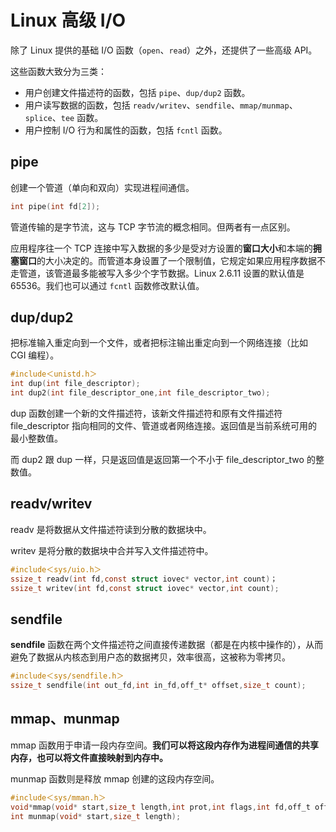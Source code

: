 # Linux 高级 I/O

除了 Linux 提供的基础 I/O 函数（`open`、`read`）之外，还提供了一些高级 API。

这些函数大致分为三类：

- 用户创建文件描述符的函数，包括 `pipe`、`dup/dup2` 函数。
- 用户读写数据的函数，包括 `readv/writev`、`sendfile`、`mmap/munmap`、`splice`、`tee` 函数。
- 用户控制 I/O 行为和属性的函数，包括 `fcntl` 函数。

## pipe

创建一个管道（单向和双向）实现进程间通信。

```c
int pipe(int fd[2]);
```

管道传输的是字节流，这与 TCP 字节流的概念相同。但两者有一点区别。

应用程序往一个 TCP 连接中写入数据的多少是受对方设置的**窗口大小**和本端的**拥塞窗口**的大小决定的。而管道本身设置了一个限制值，它规定如果应用程序数据不走管道，该管道最多能被写入多少个字节数据。Linux 2.6.11 设置的默认值是 65536。我们也可以通过 `fcntl` 函数修改默认值。

## dup/dup2

把标准输入重定向到一个文件，或者把标注输出重定向到一个网络连接（比如 CGI 编程）。

```c
#include＜unistd.h＞
int dup(int file_descriptor);
int dup2(int file_descriptor_one,int file_descriptor_two);
```

dup 函数创建一个新的文件描述符，该新文件描述符和原有文件描述符 file_descriptor 指向相同的文件、管道或者网络连接。返回值是当前系统可用的最小整数值。

而 dup2 跟 dup 一样，只是返回值是返回第一个不小于 file_descriptor_two 的整数值。

## readv/writev

readv 是将数据从文件描述符读到分散的数据块中。

writev 是将分散的数据块中合并写入文件描述符中。

```c
#include＜sys/uio.h＞
ssize_t readv(int fd,const struct iovec* vector,int count)；
ssize_t writev(int fd,const struct iovec* vector,int count);
```

## sendfile

**sendfile** 函数在两个文件描述符之间直接传递数据（都是在内核中操作的），从而避免了数据从内核态到用户态的数据拷贝，效率很高，这被称为零拷贝。

```c
#include＜sys/sendfile.h＞
ssize_t sendfile(int out_fd,int in_fd,off_t* offset,size_t count);
```

## mmap、munmap

mmap 函数用于申请一段内存空间。**我们可以将这段内存作为进程间通信的共享内存，也可以将文件直接映射到内存中。**

munmap 函数则是释放 mmap 创建的这段内存空间。

```c
#include＜sys/mman.h＞
void*mmap(void* start,size_t length,int prot,int flags,int fd,off_t offset);
int munmap(void* start,size_t length);
```

